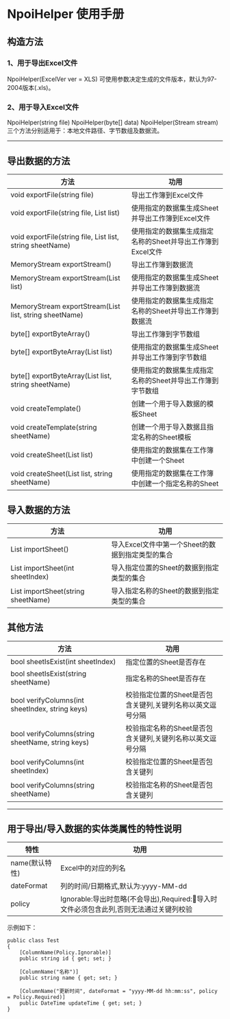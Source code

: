 # NpoiHelper 使用手册
## 构造方法
### 1、用于导出Excel文件
NpoiHelper(ExcelVer ver = XLS)
可使用参数决定生成的文件版本，默认为97-2004版本(.xls)。
### 2、用于导入Excel文件
NpoiHelper(string file)
NpoiHelper(byte[] data)
NpoiHelper(Stream stream)
三个方法分别适用于：本地文件路径、字节数组及数据流。
- - - -
## 导出数据的方法
|方法|功用|
|---|---|
|void exportFile(string file)|导出工作簿到Excel文件|
|void exportFile<T>(string file, List<T> list)|使用指定的数据集生成Sheet并导出工作簿到Excel文件|
|void exportFile<T>(string file, List<T> list, string sheetName)|使用指定的数据集生成指定名称的Sheet并导出工作簿到Excel文件|
|MemoryStream exportStream()|导出工作簿到数据流|
|MemoryStream exportStream<T>(List<T> list)|使用指定的数据集生成Sheet并导出工作簿到数据流|
|MemoryStream exportStream<T>(List<T> list, string sheetName)|使用指定的数据集生成指定名称的Sheet并导出工作簿到数据流|
|byte[] exportByteArray()|导出工作簿到字节数组|
|byte[] exportByteArray<T>(List<T> list)|使用指定的数据集生成Sheet并导出工作簿到字节数组|
|byte[] exportByteArray<T>(List<T> list, string sheetName)|使用指定的数据集生成指定名称的Sheet并导出工作簿到字节数组|
|void createTemplate<T>()|创建一个用于导入数据的模板Sheet|
|void createTemplate<T>(string sheetName)|创建一个用于导入数据且指定名称的Sheet模板|
|void createSheet<T>(List<T> list)|使用指定的数据集在工作簿中创建一个Sheet|
|void createSheet<T>(List<T> list, string sheetName)|使用指定的数据集在工作簿中创建一个指定名称的Sheet|
## 导入数据的方法
|方法|功用|
|---|---|
|List<T> importSheet<T>()|导入Excel文件中第一个Sheet的数据到指定类型的集合|
|List<T> importSheet<T>(int sheetIndex)|导入指定位置的Sheet的数据到指定类型的集合|
|List<T> importSheet<T>(string sheetName)|导入指定名称的Sheet的数据到指定类型的集合|
## 其他方法
|方法|功用|
|---|---|
|bool sheetIsExist(int sheetIndex)|指定位置的Sheet是否存在|
|bool sheetIsExist(string sheetName)|指定名称的Sheet是否存在|
|bool verifyColumns(int sheetIndex, string keys)|校验指定位置的Sheet是否包含关键列,关键列名称以英文逗号分隔|
|bool verifyColumns(string sheetName, string keys)|校验指定名称的Sheet是否包含关键列,关键列名称以英文逗号分隔|
|bool verifyColumns<T>(int sheetIndex)|校验指定位置的Sheet是否包含关键列|
|bool verifyColumns<T>(string sheetName)|校验指定名称的Sheet是否包含关键列|
- - - -
## 用于导出/导入数据的实体类属性的特性说明
|特性|功用|
|---|---|
|name(默认特性)|Excel中的对应的列名|
|dateFormat|列的时间/日期格式,默认为:yyyy-MM-dd|
|policy|Ignorable:导出时忽略(不会导出),Required:导入时文件必须包含此列,否则无法通过关键列校验|


示例如下：
```
public class Test
{
    [ColumnName(Policy.Ignorable)]
    public string id { get; set; }

    [ColumnName("名称")]
    public string name { get; set; }

    [ColumnName("更新时间", dateFormat = "yyyy-MM-dd hh:mm:ss", policy = Policy.Required)]
    public DateTime updateTime { get; set; }
}
```
